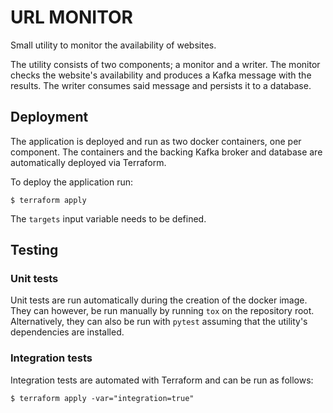 # URL MONITOR

Small utility to monitor the availability of websites.

The utility consists of two components; a monitor and a writer.
The monitor checks the website's availability and produces a Kafka message with the results.
The writer consumes said message and persists it to a database.

## Deployment
The application is deployed and run as two docker containers, one per component.
The containers and the backing Kafka broker and database are automatically deployed via Terraform.

To deploy the application run:

```
$ terraform apply
```

The `targets` input variable needs to be defined.

## Testing
### Unit tests
Unit tests are run automatically during the creation of the docker image.
They can however, be run manually by running `tox` on the repository root.
Alternatively, they can also be run with `pytest` assuming that the utility's dependencies are installed.

### Integration tests
Integration tests are automated with Terraform and can be run as follows:

```
$ terraform apply -var="integration=true"
```
